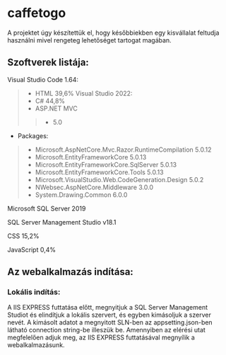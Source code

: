 # caffetogo
A projektet úgy készítettük el, hogy későbbiekben egy kisvállalat feltudja használni mivel rengeteg lehetőséget tartogat magában.
## Szoftverek listája:
Visual Studio Code 1.64:
>+	HTML 39,6%
Visual Studio 2022:
>+	C# 44,8%
>+	ASP.NET MVC
>>+	5.0
+	Packages:
>+	Microsoft.AspNetCore.Mvc.Razor.RuntimeCompilation 5.0.12
>+	Microsoft.EntityFrameworkCore 5.0.13
>+	Microsoft.EntityFrameworkCore.SqlServer 5.0.13
>+	Microsoft.EntityFrameworkCore.Tools 5.0.13
>+	Microsoft.VisualStudio.Web.CodeGeneration.Design 5.0.2
>+	NWebsec.AspNetCore.Middleware 3.0.0
>+	System.Drawing.Common 6.0.0

Microsoft SQL Server 2019 

SQL Server Management Studio v18.1

CSS 15,2%

JavaScript 0,4%

## Az webalkalmazás indítása:
### Lokális indítás:
A IIS EXPRESS futtatása előtt, megnyitjuk a SQL Server Management Studiot és elindítjuk a lokális szervert, és egyben kimásoljuk a szerver nevét.
A kimásolt adatot a megnyitott SLN-ben az appsetting.json-ben látható connection string-be illeszük be.
Amennyiben az elérési utat megfelelően adjuk meg, az IIS EXPRESS futtatásával megnyílik a webalkalmazásunk.
